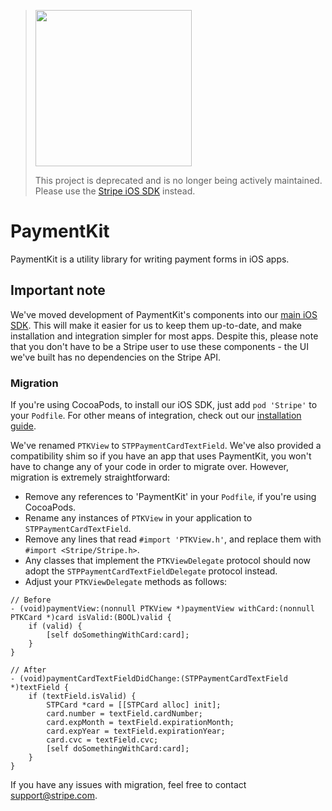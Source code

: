 > <img src="https://stripe.dev/images/badges/archived.png" width="250">
>
> This project is deprecated and is no longer being actively maintained.
> Please use the [Stripe iOS SDK][stripe-ios] instead.

[stripe-ios]: https://github.com/stripe/stripe-ios

# PaymentKit

PaymentKit is a utility library for writing payment forms in iOS apps.

## Important note

We've moved development of PaymentKit's components into our [main iOS SDK](https://github.com/stripe/stripe-ios/). This will make it easier for us to keep them up-to-date, and make installation and integration simpler for most apps. Despite this, please note that you don't have to be a Stripe user to use these components - the UI we've built has no dependencies on the Stripe API.

### Migration

If you're using CocoaPods, to install our iOS SDK, just add `pod 'Stripe'` to your `Podfile`. For other means of integration, check out our [installation guide](https://stripe.com/docs/mobile/ios).

We've renamed `PTKView` to `STPPaymentCardTextField`. We've also provided a compatibility shim so if you have an app that uses PaymentKit, you won't have to change any of your code in order to migrate over. However, migration is extremely straightforward:

- Remove any references to 'PaymentKit' in your `Podfile`, if you're using CocoaPods.
- Rename any instances of `PTKView` in your application to `STPPaymentCardTextField`.
- Remove any lines that read `#import 'PTKView.h'`, and replace them with `#import <Stripe/Stripe.h>`.
- Any classes that implement the `PTKViewDelegate` protocol should now adopt the `STPPaymentCardTextFieldDelegate` protocol instead.
- Adjust your `PTKViewDelegate` methods as follows:

```objc
// Before
- (void)paymentView:(nonnull PTKView *)paymentView withCard:(nonnull PTKCard *)card isValid:(BOOL)valid {
    if (valid) {
        [self doSomethingWithCard:card];
    }
}

// After
- (void)paymentCardTextFieldDidChange:(STPPaymentCardTextField *)textField {
    if (textField.isValid) {
        STPCard *card = [[STPCard alloc] init];
        card.number = textField.cardNumber;
        card.expMonth = textField.expirationMonth;
        card.expYear = textField.expirationYear;
        card.cvc = textField.cvc;
        [self doSomethingWithCard:card];
    }
}
```

If you have any issues with migration, feel free to contact support@stripe.com.
